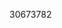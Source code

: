 [//]: # (Created by ./bin/manage_files.pl from ./species/Schistosoma_bovis/PRJNA451066/Schistosoma_bovis_PRJNA451066.publication.html on Thu Jun 11 13:45:34 2020)
30673782
